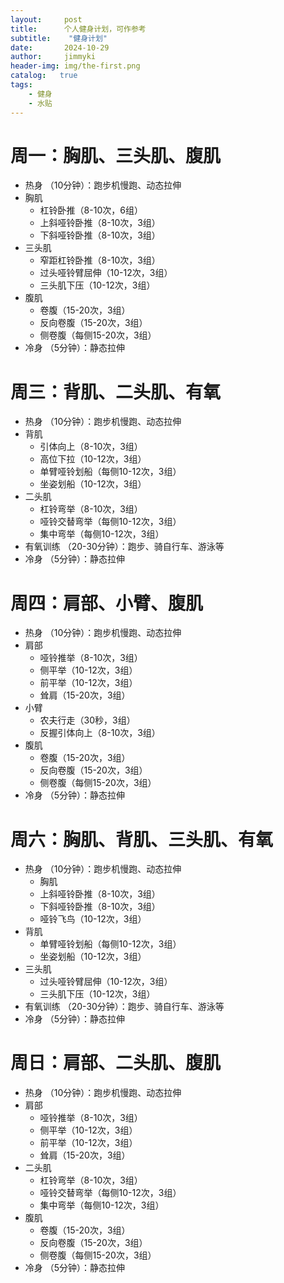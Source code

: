 ```yaml
---
layout:     post
title:      个人健身计划，可作参考
subtitle:    "健身计划"
date:       2024-10-29
author:     jimmyki
header-img: img/the-first.png
catalog:   true
tags:
    - 健身
    - 水贴
---
```


# 周一：胸肌、三头肌、腹肌
- 热身 （10分钟）：跑步机慢跑、动态拉伸
- 胸肌
	- 杠铃卧推（8-10次，6组）
	- 上斜哑铃卧推（8-10次，3组）
	- 下斜哑铃卧推（8-10次，3组）
- 三头肌
	- 窄距杠铃卧推（8-10次，3组）
	- 过头哑铃臂屈伸（10-12次，3组）
	- 三头肌下压（10-12次，3组）
- 腹肌
	- 卷腹（15-20次，3组）
	- 反向卷腹（15-20次，3组）
	- 侧卷腹（每侧15-20次，3组）
- 冷身 （5分钟）：静态拉伸

# 周三：背肌、二头肌、有氧
- 热身 （10分钟）：跑步机慢跑、动态拉伸
- 背肌
	- 引体向上（8-10次，3组）
	- 高位下拉（10-12次，3组）
	- 单臂哑铃划船（每侧10-12次，3组）
	- 坐姿划船（10-12次，3组）
- 二头肌
	- 杠铃弯举（8-10次，3组）
	- 哑铃交替弯举（每侧10-12次，3组）
	- 集中弯举（每侧10-12次，3组）
- 有氧训练 （20-30分钟）：跑步、骑自行车、游泳等
- 冷身 （5分钟）：静态拉伸
# 周四：肩部、小臂、腹肌
- 热身 （10分钟）：跑步机慢跑、动态拉伸
- 肩部
	- 哑铃推举（8-10次，3组）
	- 侧平举（10-12次，3组）
	- 前平举（10-12次，3组）
	- 耸肩（15-20次，3组）
- 小臂
	- 农夫行走（30秒，3组）
	- 反握引体向上（8-10次，3组）
- 腹肌
	- 卷腹（15-20次，3组）
	- 反向卷腹（15-20次，3组）
	- 侧卷腹（每侧15-20次，3组）
- 冷身 （5分钟）：静态拉伸
# 周六：胸肌、背肌、三头肌、有氧
- 热身 （10分钟）：跑步机慢跑、动态拉伸
	- 胸肌
	- 上斜哑铃卧推（8-10次，3组）
	- 下斜哑铃卧推（8-10次，3组）
	- 哑铃飞鸟（10-12次，3组）
- 背肌
	- 单臂哑铃划船（每侧10-12次，3组）
	- 坐姿划船（10-12次，3组）
- 三头肌
	- 过头哑铃臂屈伸（10-12次，3组）
	- 三头肌下压（10-12次，3组）
- 有氧训练 （20-30分钟）：跑步、骑自行车、游泳等
- 冷身 （5分钟）：静态拉伸
# 周日：肩部、二头肌、腹肌
- 热身 （10分钟）：跑步机慢跑、动态拉伸
- 肩部
	- 哑铃推举（8-10次，3组）
	- 侧平举（10-12次，3组）
	- 前平举（10-12次，3组）
	- 耸肩（15-20次，3组）
- 二头肌
	- 杠铃弯举（8-10次，3组）
	- 哑铃交替弯举（每侧10-12次，3组）
	- 集中弯举（每侧10-12次，3组）
- 腹肌
	- 卷腹（15-20次，3组）
	- 反向卷腹（15-20次，3组）
	- 侧卷腹（每侧15-20次，3组）
- 冷身 （5分钟）：静态拉伸